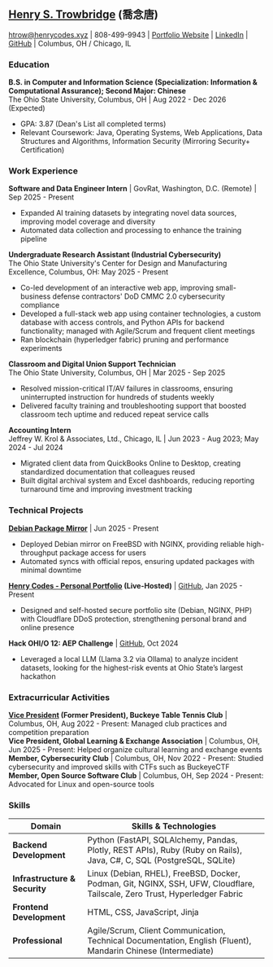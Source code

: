 ## [Henry S. Trowbridge](https://henrycodes.xyz/) (喬念唐)

[htrow@henrycodes.xyz](mailto:htrow@henrycodes.xyz) | 808-499-9943 |
[Portfolio Website](https://henrycodes.xyz/) | [LinkedIn](https://www.linkedin.com/in/henry1679/) | [GitHub](https://github.com/henry7720/) | Columbus, OH / Chicago, IL

<!-- ### **Mission**

Driven Ohio State University student double majoring in Computer Science (Cybersecurity) and Chinese. Seeking a Summer 2026 internship to apply skills in cybersecurity, software development, and system administration. Eager to contribute to challenging technical projects and further industry experience. -->

### **Education**

**B.S. in Computer and Information Science (Specialization: Information & Computational Assurance); Second Major: Chinese**  
The Ohio State University, Columbus, OH | Aug 2022 - Dec 2026 (Expected)

- GPA: 3.87 (Dean's List all completed terms)
- Relevant Coursework: Java, Operating Systems, Web Applications, Data Structures and Algorithms, Information Security (Mirroring Security+ Certification)

<!-- **High School Diploma**
Oak Park and River Forest High School, Oak Park, IL
- 3.61 GPA (unweighted); earned AP and dual-enrollment credits -->

### **Work Experience**

**Software and Data Engineer Intern** | GovRat, Washington, D.C. (Remote) | Sep 2025 - Present

- Expanded AI training datasets by integrating novel data sources, improving model coverage and diversity
- Automated data collection and processing to enhance the training pipeline
<!-- with Python scripts, cutting manual preprocessing time by X%
- Identified and integrated novel data sources to diversify an AI training set
- Engineered Python scripts to scrape, process, and analyze public data, enhancing the training pipeline -->

**Undergraduate Research Assistant (Industrial Cybersecurity)**  
The Ohio State University's Center for Design and Manufacturing Excellence, Columbus, OH: May 2025 - Present

<!-- - Managed project timelines and software deliverables using Agile/Scrum methodologies, met frequently with clients to discuss progress -->
- Co-led development of an interactive <!--, 'TurboTax-like'-->web app, improving small-business defense contractors' DoD CMMC 2.0 cybersecurity compliance
- Developed a full-stack web app using container technologies, a custom database with access controls, and Python APIs for backend functionality; managed with Agile/Scrum and frequent client meetings
- Ran blockchain (hyperledger fabric) pruning and performance experiments
<!-- - Worked with professional Excel and professionally edited presentations -->
<!-- - Helped small manufacturers and defense contractors assess and improve their compliance with the DoD's new CMMC 2.0, level 2 requirements by leading and building an interactive (TurboTax-like) web app -->
<!-- - Assisted research projects by managing projects and developing software deliverables -- employing Agile development sprints using the scrum methodology -->
<!-- - Met with clients frequently to ensure deliverables were as expected -->
<!-- after bullet 2: to guide manufacturers and defense contractors through the DoD's CMMC 2.0 cybersecurity compliance requirements -->

**Classroom and Digital Union Support Technician**  
The Ohio State University, Columbus, OH | Mar 2025 - Sep 2025

- Resolved mission-critical IT/AV failures in classrooms, ensuring uninterrupted instruction for hundreds of students weekly
- Delivered faculty training and troubleshooting support that boosted classroom tech uptime and reduced repeat service calls
<!-- - Resolved critical IT/AV issues in university classrooms to maintain instructional uptime and provided on-demand technical support and training to faculty and students -->
<!-- - Troubleshot and fixed mission-critical AV and IT systems in university classrooms to ensure instructional continuity
- Provided on-demand technical support and training to faculty and students on classroom technology -->
<!-- - Troubleshot and fixed mission-critical classroom AV and IT systems, including regular technical maintenance on classrooms
- Helped teach and support faculty and students working with classroom technology as problems arose -->

**Accounting Intern**  
Jeffrey W. Krol & Associates, Ltd., Chicago, IL | Jun 2023 - Aug 2023; May 2024 - Jul 2024

- Migrated client data from QuickBooks Online to Desktop, creating standardized documentation that colleagues reused
- Built digital archival system and Excel dashboards, reducing reporting turnaround time and improving investment tracking
<!-- - Managed bookkeeping with QuickBooks and developed complex reports in Excel -->
<!-- - Led a data migration project to move client files from QuickBooks Online to Desktop, creating extensive documentation to systematize the process for colleagues
- Designed and implemented a new digital archival system for permanent client files; book-kept and generated investment return dashboards -->
<!-- - Provided IT support, including managing and troubleshooting computer systems -->
<!-- - Created Excel spreadsheets with advanced formulas for accounting reports
- Reset and managed office computer systems; provided technical support
- Managed bookkeeping tasks with Quickbooks and Microsoft Excel, Access, and Word -->

### **Technical Projects**

**[Debian Package Mirror](https://deb.henrycodes.xyz/debian/)** | Jun 2025 - Present

- Deployed Debian mirror on FreeBSD with NGINX, providing reliable high-throughput package access for users
- Automated syncs with official repos, ensuring updated packages with minimal downtime
<!-- - Deployed and maintained a full Debian package mirror on a FreeBSD 14.3 host, synchronized every 6 hours via a cron job and official ftpsync tooling
- Optimized NGINX for high-throughput file hosting and managed permissions and fstab mounting for external storage -->

**[Henry Codes - Personal Portfolio](https://henrycodes.xyz/) (Live-Hosted)** | [GitHub](https://github.com/henry7720/Henry-Codes-Portfolio), Jan 2025 - Present

- Designed and self-hosted secure portfolio site (Debian, NGINX, PHP) with Cloudflare DDoS protection, strengthening personal brand and online presence
<!-- - Deployed and self-hosted a personal portfolio on a Debian 13 server with NGINX and PHP, secured with a UFW firewall, SSH keys, a Tailscale meshnet, and Cloudflare for DDoS protection -->
<!-- - Self-hosted NGINX web server for personal portfolio on Debian 13 with SSH (ED25519) in a Tailscale meshnet and UFW (firewall: principle of least privilege)
- Configured DNS and PHP instance, with Cloudflare for DDOS protection -->

<!-- **[OPRF Games](https://games.henrycodes.xyz/) (Live-Hosted)**: [GitHub](https://github.com/henry7720/OPRF-Games), September 2018 - May 2021; January 2025

- Built PHP/JavaScript games web site; modernized in 2025 with Ruffle Flash emulator   -->

<!-- **[JS-Calc](https://projects.henrycodes.xyz/js-calc/) (Live-Hosted)** | [GitHub](https://github.com/henry7720/JS-Calc), Mar 2025

- Implemented a web calculator with a recursive descent parser and a responsive UI in vanilla JavaScript -->
<!-- - Interactive web-calculator implemented with a recursive descent parser and a responsive front-end -->

**Hack OHI/O 12: AEP Challenge** | [GitHub](https://github.com/henry7720/AEP-Hack12), Oct 2024
- Leveraged a local LLM (Llama 3.2 via Ollama) to analyze incident datasets, looking for the highest-risk events at Ohio State’s largest hackathon
<!-- - Leveraged a locally-run LLM (Meta's Llama 3.2 via Ollama) to perform risk analysis on a large dataset, identifying high-energy events during Ohio State's largest hackathon -->

<!-- **Table Tennis Simulator**: [GitHub](https://github.com/henry7720/Table-Tennis-Simulator), February 2024 - April 2024

- Built Java OOP model for table tennis players of equal skill with realistic scoring -->

### **Extracurricular Activities**

**[Vice President](https://activities.osu.edu/involvement/student_organizations/find_a_student_org/?i=2330) (Former President), Buckeye Table Tennis Club** | Columbus, OH, Aug 2022 - Present: Managed club practices and competition preparation  
**Vice President, Global Learning & Exchange Association** | Columbus, OH, Jun 2025 - Present: Helped organize cultural learning and exchange events  
**Member, Cybersecurity Club** | Columbus, OH, Nov 2022 - Present: Studied cybersecurity and improved skills with CTFs such as BuckeyeCTF  
**Member, Open Source Software Club** | Columbus, OH, Sep 2024 - Present: Advocated for Linux and open-source tools  

### **Skills**

| Domain                  | Skills & Technologies                                                                       |
|-------------------------|---------------------------------------------------------------------------------------------|
| **Backend Development** | Python (FastAPI, SQLAlchemy, Pandas, Plotly, REST APIs), Ruby (Ruby on Rails), Java, C#, C, SQL (PostgreSQL, SQLite)            |
| **Infrastructure & Security** | Linux (Debian, RHEL), FreeBSD, Docker, Podman, Git, NGINX, SSH, UFW, Cloudflare, Tailscale, Zero Trust, Hyperledger Fabric |
| **Frontend Development** | HTML, CSS, JavaScript, Jinja                                                                |
| **Professional** | Agile/Scrum, Client Communication, Technical Documentation, English (Fluent), Mandarin Chinese (Intermediate)      |
<!-- **Programming Languages**: Java, C, Ruby, Python, SQL (SQLite/PostgreSQL), C#, x86-64 Assembly  
**Web Development**: HTML, CSS, JavaScript, PHP, FastAPI, Uvicorn, SQLAlchemy, Jinja, Alembic, Ruby on Rails  
**System Administration & Security**: Linux (Debian/RHEL), SSH, NGINX, UFW, Cloudflare, Tailscale, FreeBSD (Novice), Zero Trust, Firewalls, Computer Networking  
**DevOps & Tools**: Git, Docker, Podman, Containerized Development  
**Programming Concepts**: Object-Oriented Programming, Procedural Programming, Data Structures and Algorithms, Data Processing  
**Professional Skills**: Bookkeeping, Microsoft Excel, Client Communication, Adaptability, Agile/Scrum  
**Languages**: English (fluent), Chinese (intermediate) -->
